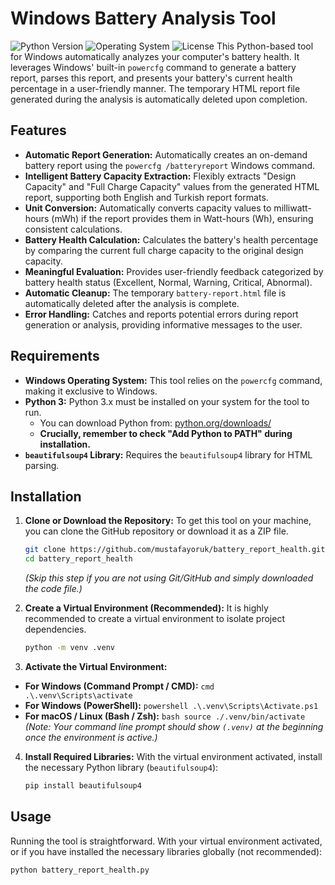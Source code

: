 # Windows Battery Analysis Tool

![Python Version](https://img.shields.io/badge/Python-3.x-blue.svg)
![Operating System](https://img.shields.io/badge/OS-Windows-lightgrey.svg)
![License](https://img.shields.io/badge/License-MIT-green.svg) This Python-based tool for Windows automatically analyzes your computer's battery health. It leverages Windows' built-in `powercfg` command to generate a battery report, parses this report, and presents your battery's current health percentage in a user-friendly manner. The temporary HTML report file generated during the analysis is automatically deleted upon completion.

## Features

* **Automatic Report Generation:** Automatically creates an on-demand battery report using the `powercfg /batteryreport` Windows command.
* **Intelligent Battery Capacity Extraction:** Flexibly extracts "Design Capacity" and "Full Charge Capacity" values from the generated HTML report, supporting both English and Turkish report formats.
* **Unit Conversion:** Automatically converts capacity values to milliwatt-hours (mWh) if the report provides them in Watt-hours (Wh), ensuring consistent calculations.
* **Battery Health Calculation:** Calculates the battery's health percentage by comparing the current full charge capacity to the original design capacity.
* **Meaningful Evaluation:** Provides user-friendly feedback categorized by battery health status (Excellent, Normal, Warning, Critical, Abnormal).
* **Automatic Cleanup:** The temporary `battery-report.html` file is automatically deleted after the analysis is complete.
* **Error Handling:** Catches and reports potential errors during report generation or analysis, providing informative messages to the user.

## Requirements

* **Windows Operating System:** This tool relies on the `powercfg` command, making it exclusive to Windows.
* **Python 3:** Python 3.x must be installed on your system for the tool to run.
  * You can download Python from: [python.org/downloads/](https://www.python.org/downloads/)
  * **Crucially, remember to check "Add Python to PATH" during installation.**
* **`beautifulsoup4` Library:** Requires the `beautifulsoup4` library for HTML parsing.

## Installation

1. **Clone or Download the Repository:**
    To get this tool on your machine, you can clone the GitHub repository or download it as a ZIP file.

    ```bash
    git clone https://github.com/mustafayoruk/battery_report_health.git
    cd battery_report_health     
    ```
    *(Skip this step if you are not using Git/GitHub and simply downloaded the code file.)*
  
2. **Create a Virtual Environment (Recommended):**
    It is highly recommended to create a virtual environment to isolate project dependencies.

    ```bash
    python -m venv .venv
    ```

3. **Activate the Virtual Environment:**

* **For Windows (Command Prompt / CMD):**
      ```cmd
        .\.venv\Scripts\activate
        ```
* **For Windows (PowerShell):**
        ```powershell
        .\.venv\Scripts\Activate.ps1
        ```
* **For macOS / Linux (Bash / Zsh):**
        ```bash
        source ./.venv/bin/activate
        ```
    *(Note: Your command line prompt should show `(.venv)` at the beginning once the environment is active.)*

4. **Install Required Libraries:**
    With the virtual environment activated, install the necessary Python library (`beautifulsoup4`):

    ```bash
    pip install beautifulsoup4
    ```

## Usage

Running the tool is straightforward. With your virtual environment activated, or if you have installed the necessary libraries globally (not recommended):

```bash
python battery_report_health.py